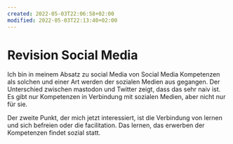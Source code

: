 ```yaml
---
created: 2022-05-03T22:06:58+02:00
modified: 2022-05-03T22:13:40+02:00
---
```


# Revision Social Media

Ich bin in meinem Absatz zu social Media von Social Media Kompetenzen als solchen und einer Art werden der sozialen Medien aus gegangen. Der Unterschied zwischen mastodon und Twitter zeigt, dass das sehr naiv ist. Es gibt nur Kompetenzen in Verbindung mit sozialen Medien, aber nicht nur für sie.

Der zweite Punkt, der mich jetzt interessiert, ist die Verbindung von lernen und sich befreien oder die facilitation. Das lernen, das erwerben der Kompetenzen findet sozial statt.
